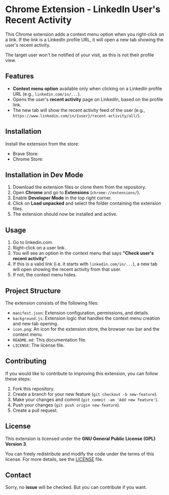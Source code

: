 # Chrome Extension - LinkedIn User's Recent Activity

This Chrome extension adds a context menu option when you right-click on a link. If the link is a LinkedIn profile URL, it will open a new tab showing the user's recent activity.

The target user won't be notified of your visit, as this is not their profile view.

## Features

- **Context menu option** available only when clicking on a LinkedIn profile URL (e.g., `linkedin.com/in/...`).
- Opens the user's **recent activity** page on LinkedIn, based on the profile link.
- The new tab will show the recent activity feed of the user (e.g., `https://www.linkedin.com/in/{user}/recent-activity/all/`).

## Installation

Install the extension from the store:

- Brave Store:
- Chrome Store:

## Installation in Dev Mode

1. Download the extension files or clone them from the repository.
2. Open **Chrome** and go to **Extensions** (`chrome://extensions/`).
3. Enable **Developer Mode** in the top right corner.
4. Click on **Load unpacked** and select the folder containing the extension files.
5. The extension should now be installed and active.

## Usage

1. Go to linkedin.com.
2. Right-click on a user link.
3. You will see an option in the context menu that says **"Check user's recent activity"**.
4. If this is a valid link (i.e. it starts with `linkedin.com/in/...`), a new tab will open showing the recent activity from that user.
5. If not, the context menu hides.

## Project Structure

The extension consists of the following files:

- `manifest.json`: Extension configuration, permissions, and details.
- `background.js`: Extension logic that handles the context menu creation and new tab opening.
- `icon.png`: An icon for the extension store, the browser nav bar and the context menu.
- `README.md`: This documentation file.
- `LICENSE`: The license file.

## Contributing

If you would like to contribute to improving this extension, you can follow these steps:

1. Fork this repository.
2. Create a branch for your new feature (`git checkout -b new-feature`).
3. Make your changes and commit (`git commit -am 'Add new feature'`).
4. Push your changes (`git push origin new-feature`).
5. Create a pull request.

## License

This extension is licensed under the **GNU General Public License (GPL) Version 3**.

You can freely redistribute and modify the code under the terms of this license. For more details, see the [LICENSE](LICENSE) file.

## Contact

Sorry, no **issue** will be checked. But you can contribute if you want.
